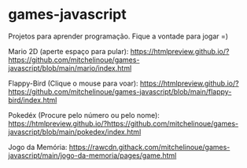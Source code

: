 # games-javascript
Projetos para aprender programação. Fique a vontade para jogar =)


Mario 2D (aperte espaço para pular):
https://htmlpreview.github.io/?https://github.com/mitchelinoue/games-javascript/blob/main/mario/index.html


Flappy-Bird (Clique o mouse para voar):
https://htmlpreview.github.io/?https://github.com/mitchelinoue/games-javascript/blob/main/flappy-bird/index.html


Pokedéx (Procure pelo número ou pelo nome):
https://htmlpreview.github.io/?https://github.com/mitchelinoue/games-javascript/blob/main/pokedex/index.html

Jogo da Memória:
https://rawcdn.githack.com/mitchelinoue/games-javascript/main/jogo-da-memoria/pages/game.html
